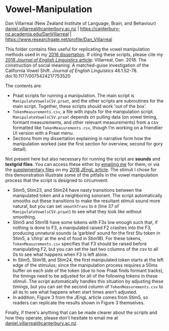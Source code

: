 # Vowel-Manipulation
Dan Villarreal (New Zealand Institute of Language, Brain, and Behaviour)
daniel.villarreal@canterbury.ac.nz | https://canterbury-nz.academia.edu/DanVillarreal | https://www.researchgate.net/profile/Dan_Villarreal

This folder contains files useful for replicating the vowel manipulation methods used in my [2016 dissertation](https://www.academia.edu/30182487). If citing these scripts, please cite my [2018 *Journal of English Linguistics* article](http://journals.sagepub.com/doi/full/10.1177/0075424217753520): Villarreal, Dan. 2018. The construction of social meaning: A matched-guise investigation of the California Vowel Shift. *Journal of English Linguistics* 46.1.52-78. doi:10.1177/0075424217753520

The contents are:
- Praat scripts for running a manipulation. The main script is `ManipulateVowelsCSV.praat`, and the other scripts are subroutines for the main script. Together, these scripts should work 'out of the  box'.
- `TokenMeasurements.csv`, a file with inputs for the manipulation script. `ManipulateVowelsCSV.praat` depends on pulling data (on vowel timing, formant measurements, and other relevant measurements) from a csv formatted like `TokenMeasurements.csv`, though I’m working on a friendlier UI version with a Praat menu.
- Sections from my dissertation explaining in narrative form how the manipulation worked (see the first section for overview, second for gory detail).

Not present here but also necessary for running the script are **sounds** and **textgrid files**. You can access these either by [emailing me](daniel.villarreal@canterbury.ac.nz) for them, or via the [supplementary files](http://journals.sagepub.com/doi/suppl/10.1177/0075424217753520) on my [2018 JEngL article](http://journals.sagepub.com/doi/full/10.1177/0075424217753520). The stimuli I chose for this demonstration illustrate some of the pitfalls in the vowel manipulation process that the script is designed to circumvent:
- Stim5, Stim23, and Stim24 have nasty transitions between the manipulated token and a neighboring sonorant. The script automatically smooths out these transitions to make the resultant stimuli sound more natural, but you can set `smoothTrans` to `0` (line 37 of `ManipulateVowelsCSV.praat`) to see what they look like without smoothing.
- Stim5 and Stim18 have some tokens with F3s low enough such that, if nothing is done to F3, a manipulated raised F2 crashes into the F3, producing unnatural sounds (a ‘garbled’ sound for the first Stu token in Stim5, a ‘chirp’ at the end of food in Stim18). For these tokens, `TokenMeasurements.csv` specifies that F3 should be raised before manipulating F2, but you can set the last two columns of the csv to all 0s to see what happens when F3 is left alone.
- In Stim5, Stim18, and Stim24, the first manipulated token starts at the left edge of the stimulus; since the manipulation process requires a 50ms buffer on each side of the token (due to how Praat finds formant tracks), the timings need to be adjusted for all of the following tokens in these stimuli. The script automatically handles this situation by adjusting these timings, but you can set the second column of `TokenMeasurements.csv` to all `0`s to see what happens when start times aren’t adjusted.
- In addition, Figure 3 from the JEngL article comes from Stim5, so readers can replicate the results shown in Figure 3 themselves.

Finally, if there's anything that can be made clearer about the scripts and how they operate, please don't hesitate to email me at daniel.villarreal@canterbury.ac.nz.
